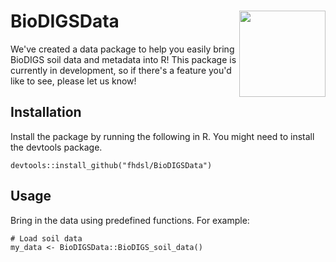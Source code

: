 # BioDIGSData <img src="man/figures/logo.png" align="right" height="138" />

We've created a data package to help you easily bring BioDIGS soil data and metadata into R! This package is currently in development, so if there's a feature you'd like to see, please let us know!

## Installation

Install the package by running the following in R. You might need to install the devtools package.

```
devtools::install_github("fhdsl/BioDIGSData")
```

## Usage

Bring in the data using predefined functions. For example:

```
# Load soil data
my_data <- BioDIGSData::BioDIGS_soil_data()
```
